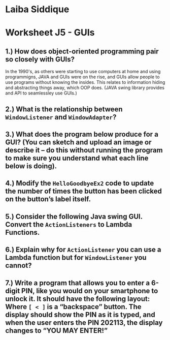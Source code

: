 # Laiba Siddique
# Worksheet J5 - GUIs

## 1.) How does object-oriented programming pair so closely with GUIs?

In the 1990's, as others were starting to use computers at home and using programmigns, JAVA and GUIs were on the rise, and GUIs allow people to use programs without knowing the insides. This relates to information hiding and abstracting things away, which OOP does. 
(JAVA swing library provides and API to seamlessley use GUIs.)

## 2.) What is the relationship between `WindowListener` and `WindowAdapter`?



## 3.) What does the program below produce for a GUI? (You can sketch and upload an image or describe it – do this without running the program to make sure you understand what each line below is doing).



## 4.) Modify the `HelloGoodbyeEx2` code to update the number of times the button has been clicked on the button’s label itself.



## 5.) Consider the following Java swing GUI. Convert the `ActionListeners` to Lambda Functions.



## 6.) Explain why for `ActionListener` you can use a Lambda function but for `WindowListener` you cannot?



## 7.) Write a program that allows you to enter a 6-digit PIN, like you would on your smartphone to unlock it. It should have the following layout: Where `[ < ]` is a “backspace” button. The display should show the PIN as it is typed, and when the user enters the PIN 202113, the display changes to “YOU MAY ENTER!”



